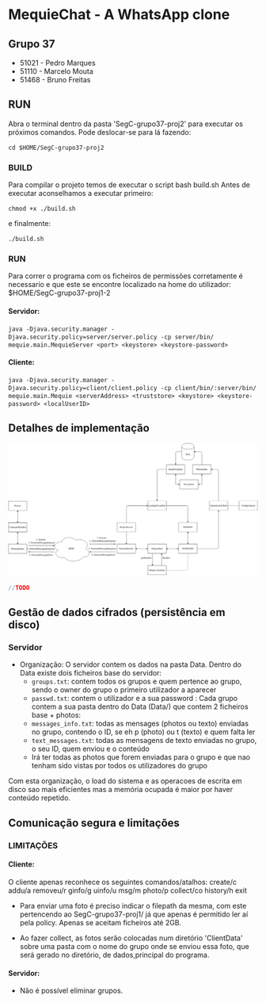 # MequieChat - A WhatsApp clone

##  Grupo 37
* 51021 - Pedro Marques
* 51110 - Marcelo Mouta
* 51468 - Bruno Freitas

## RUN
Abra o terminal dentro da pasta 'SegC-grupo37-proj2' para executar os próximos comandos.
Pode deslocar-se para lá fazendo:
```
cd $HOME/SegC-grupo37-proj2
```

### BUILD

Para compilar o projeto temos de executar o script bash build.sh
Antes de executar aconselhamos a executar primeiro:
```
chmod +x ./build.sh
```
e finalmente:
```
./build.sh
```

### RUN

Para correr o programa com os ficheiros de permissões corretamente é necessario e que este se encontre localizado na home do utilizador: $HOME/SegC-grupo37-proj1-2

#### Servidor:
```
java -Djava.security.manager -Djava.security.policy=server/server.policy -cp server/bin/ mequie.main.MequieServer <port> <keystore> <keystore-password>
```
#### Cliente:
```
java -Djava.security.manager -Djava.security.policy=client/client.policy -cp client/bin/:server/bin/ mequie.main.Mequie <serverAddress> <truststore> <keystore> <keystore-password> <localUserID>
```
## Detalhes de implementação
![Drag Racing](Mequie.png)
```java
//TODO
```
## Gestão de dados cifrados (persistência em disco)

### Servidor
* Organização: O servidor contem os dados na pasta Data.
Dentro do Data existe dois ficheiros base do servidor:
    * `groups.txt`: contem todos os grupos e quem pertence ao grupo, sendo o owner do grupo o primeiro utilizador a aparecer
    * `passwd.txt`: contem o utilizador e a sua password <username>:<password>
Cada grupo contem a sua pasta dentro do Data (Data/<group>) que contem 2 ficheiros base + photos:
    * `messages_info.txt`: todas as mensages (photos ou texto) enviadas no grupo, contendo o ID, se eh p (photo) ou t (texto) e quem falta ler
    * `text_messages.txt`: todas as mensagens de texto enviadas no grupo, o seu ID, quem enviou e o conteúdo
    * Irá ter todas as photos que forem enviadas para o grupo e que nao tenham sido vistas por todos os utilizadores do grupo

Com esta organização, o load do sistema e as operacoes de escrita em disco sao mais eficientes mas a memória ocupada é maior por haver conteúdo repetido.


## Comunicação segura e limitações

### LIMITAÇÕES

#### Cliente:

O cliente apenas reconhece os seguintes comandos/atalhos:
    create/c
    addu/a
    removeu/r
    ginfo/g
    uinfo/u
    msg/m
    photo/p
    collect/co
    history/h
    exit

* Para enviar uma foto é preciso indicar o filepath da mesma, com este pertencendo ao SegC-grupo37-proj1/ já que apenas é permitido ler aí pela policy. Apenas se aceitam ficheiros até 2GB.

* Ao fazer collect, as fotos serão colocadas num diretório 'ClientData' sobre uma pasta com o nome do grupo onde se enviou essa foto, que será gerado no diretório, de dados,principal do programa.

#### Servidor:

* Não é possível eliminar grupos.
